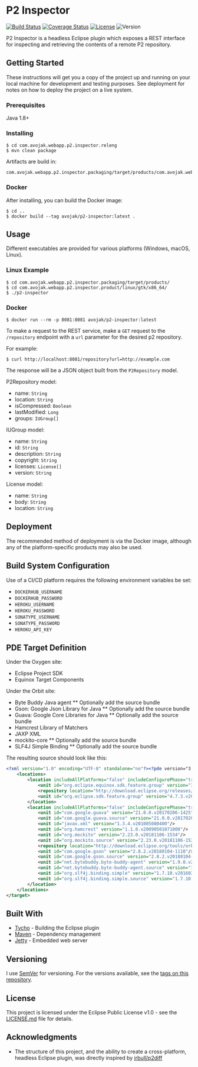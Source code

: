 # P2 Inspector

[![Build Status](https://travis-ci.org/avojak/p2-inspector.svg?branch=master)](https://travis-ci.org/avojak/p2-inspector) [![Coverage Status](https://coveralls.io/repos/github/avojak/p2-inspector/badge.svg?branch=master)](https://coveralls.io/github/avojak/p2-inspector?branch=master) [![License](https://img.shields.io/badge/license-EPL%201.0-blue.svg)](https://opensource.org/licenses/EPL-1.0) ![Version](https://img.shields.io/badge/version-1.0.0-blue.svg)

P2 Inspector is a headless Eclipse plugin which exposes a REST interface for inspecting and retrieving the contents of a remote P2 repository.

## Getting Started

These instructions will get you a copy of the project up and running on your local machine for development and testing purposes. See deployment for notes on how to deploy the project on a live system.

### Prerequisites

Java 1.8+

### Installing

```
$ cd com.avojak.webapp.p2.inspector.releng
$ mvn clean package
```

Artifacts are build in:

```
com.avojak.webapp.p2.inspector.packaging/target/products/com.avojak.webapp.p2.inspector.product/
```

### Docker

After installing, you can build the Docker image:

```
$ cd ..
$ docker build --tag avojak/p2-inspector:latest .
```

## Usage

Different executables are provided for various platforms (Windows, macOS, Linux).

### Linux Example

```
$ cd com.avojak.webapp.p2.inspector.packaging/target/products/
$ cd com.avojak.webapp.p2.inspector.product/linux/gtk/x86_64/
$ ./p2-inspector
```

### Docker

```
$ docker run --rm -p 8081:8081 avojak/p2-inspector:latest
```

To make a request to the REST service, make a `GET` request to the `/repository` endpoint with a `url` parameter for the desired p2 repository.

For example:

```
$ curl http://localhost:8081/repository?url=http://example.com
```

The response will be a JSON object built from the `P2Repository` model.

P2Repository model:

* name: `String`
* location: `String`
* isCompressed: `Boolean`
* lastModified: `Long`
* groups: `IUGroup[]`

IUGroup model:

* name: `String`
* id: `String`
* description: `String`
* copyright: `String`
* licenses: `License[]`
* version: `String`

License model:

* name: `String`
* body: `String`
* location: `String`

## Deployment

The recommended method of deployment is via the Docker image, although any of the platform-specific products may also be used.

## Build System Configuration

Use of a CI/CD platform requires the following environment variables be set:

* `DOCKERHUB_USERNAME`
* `DOCKERHUB_PASSWORD`
* `HEROKU_USERNAME`
* `HEROKU_PASSWORD`
* `SONATYPE_USERNAME`
* `SONATYPE_PASSWORD`
* `HEROKU_API_KEY`

## PDE Target Definition

Under the Oxygen site:

* Eclipse Project SDK
* Equinox Target Components

Under the Orbit site:

* Byte Buddy Java agent
** Optionally add the source bundle
* Gson: Google Json Library for Java
** Optionally add the source bundle
* Guava: Google Core Libraries for Java
** Optionally add the source bundle
* Hamcrest Library of Matchers
* JAXP XML
* mockito-core
** Optionally add the source bundle
* SLF4J Simple Binding
** Optionally add the source bundle

The resulting source should look like this:

```xml
<?xml version="1.0" encoding="UTF-8" standalone="no"?><?pde version="3.8"?><target includeMode="feature" name="com.avojak.webapp.p2.inspector.target">
	<locations>
		<location includeAllPlatforms="false" includeConfigurePhase="true" includeMode="planner" includeSource="true" type="InstallableUnit">
			<unit id="org.eclipse.equinox.sdk.feature.group" version="3.13.4.v20180322-2228"/>
			<repository location="http://download.eclipse.org/releases/oxygen/201804111000"/>
			<unit id="org.eclipse.sdk.feature.group" version="4.7.3.v20180330-0919"/>
		</location>
		<location includeAllPlatforms="false" includeConfigurePhase="true" includeMode="planner" includeSource="true" type="InstallableUnit">
			<unit id="com.google.guava" version="21.0.0.v20170206-1425"/>
			<unit id="com.google.guava.source" version="21.0.0.v20170206-1425"/>
			<unit id="javax.xml" version="1.3.4.v201005080400"/>
			<unit id="org.hamcrest" version="1.1.0.v20090501071000"/>
			<unit id="org.mockito" version="2.23.0.v20181106-1534"/>
			<unit id="org.mockito.source" version="2.23.0.v20181106-1534"/>
			<repository location="http://download.eclipse.org/tools/orbit/downloads/drops/R20181128170323/repository"/>
			<unit id="com.google.gson" version="2.8.2.v20180104-1110"/>
			<unit id="com.google.gson.source" version="2.8.2.v20180104-1110"/>
			<unit id="net.bytebuddy.byte-buddy-agent" version="1.9.0.v20181106-1534"/>
			<unit id="net.bytebuddy.byte-buddy-agent.source" version="1.9.0.v20181106-1534"/>
			<unit id="org.slf4j.binding.simple" version="1.7.10.v20160301-1109"/>
			<unit id="org.slf4j.binding.simple.source" version="1.7.10.v20160301-1109"/>
		</location>
	</locations>
</target>
```

## Built With

* [Tycho](https://www.eclipse.org/tycho/) - Building the Eclipse plugin
* [Maven](https://maven.apache.org/) - Dependency management
* [Jetty](https://www.eclipse.org/jetty/) - Embedded web server

## Versioning

I use [SemVer](http://semver.org/) for versioning. For the versions available, see the [tags on this repository](https://github.com/avojak/p2-inspector/tags).

## License

This project is licensed under the Eclipse Public License v1.0 - see the [LICENSE.md](LICENSE.md) file for details.

## Acknowledgments

* The structure of this project, and the ability to create a cross-platform, headless Eclipse plugin, was directly inspired by [irbull/p2diff](https://github.com/irbull/p2diff)
